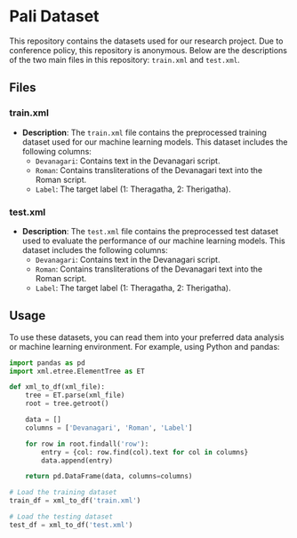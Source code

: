 # Pali Dataset

This repository contains the datasets used for our research project. 
Due to conference policy, this repository is anonymous. 
Below are the descriptions of the two main files in this repository: `train.xml` and `test.xml`.

## Files

### train.xml

- **Description**: The `train.xml` file contains the preprocessed training dataset used for our machine learning models. This dataset includes the following columns:
  - `Devanagari`: Contains text in the Devanagari script.
  - `Roman`: Contains transliterations of the Devanagari text into the Roman script.
  - `Label`: The target label (1: Theragatha, 2: Therigatha).

### test.xml

- **Description**: The `test.xml` file contains the preprocessed test dataset used to evaluate the performance of our machine learning models. This dataset includes the following columns:
  - `Devanagari`: Contains text in the Devanagari script.
  - `Roman`: Contains transliterations of the Devanagari text into the Roman script.
  - `Label`: The target label (1: Theragatha, 2: Therigatha).

## Usage

To use these datasets, you can read them into your preferred data analysis or machine learning environment. For example, using Python and pandas:

```python
import pandas as pd
import xml.etree.ElementTree as ET

def xml_to_df(xml_file):
    tree = ET.parse(xml_file)
    root = tree.getroot()

    data = []
    columns = ['Devanagari', 'Roman', 'Label']

    for row in root.findall('row'):
        entry = {col: row.find(col).text for col in columns}
        data.append(entry)

    return pd.DataFrame(data, columns=columns)

# Load the training dataset
train_df = xml_to_df('train.xml')

# Load the testing dataset
test_df = xml_to_df('test.xml')
